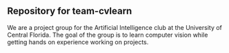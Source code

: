 ## Repository for team-cvlearn

We are a project group for the Artificial Intelligence club at the University of Central Florida. The goal of the group is to learn computer vision while getting hands on experience working on projects.  

